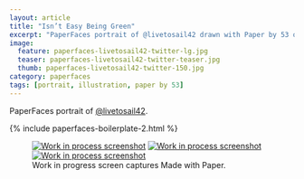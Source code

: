 ```yaml
---
layout: article
title: "Isn’t Easy Being Green"
excerpt: "PaperFaces portrait of @livetosail42 drawn with Paper by 53 on an iPad."
image: 
  feature: paperfaces-livetosail42-twitter-lg.jpg
  teaser: paperfaces-livetosail42-twitter-teaser.jpg
  thumb: paperfaces-livetosail42-twitter-150.jpg
category: paperfaces
tags: [portrait, illustration, paper by 53]
---
```


PaperFaces portrait of [@livetosail42](http://twitter.com/livetosail42).

{% include paperfaces-boilerplate-2.html %}

<figure class="third">
  <a href="{{ site.url }}/images/paperfaces-livetosail42-process-1-lg.jpg"><img src="{{ site.url }}/images/paperfaces-livetosail42-process-1-600.jpg" alt="Work in process screenshot"></a>
  <a href="{{ site.url }}/images/paperfaces-livetosail42-process-2-lg.jpg"><img src="{{ site.url }}/images/paperfaces-livetosail42-process-2-600.jpg" alt="Work in process screenshot"></a>
  <a href="{{ site.url }}/images/paperfaces-livetosail42-process-3-lg.jpg"><img src="{{ site.url }}/images/paperfaces-livetosail42-process-3-600.jpg" alt="Work in process screenshot"></a>
  <figcaption>Work in progress screen captures Made with Paper.</figcaption>
</figure>